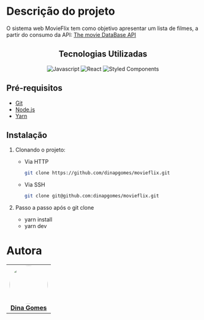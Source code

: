 # Descrição do projeto

O sistema web MovieFlix tem como objetivo apresentar um lista de filmes, a partir do consumo da API:
[The movie DataBase API](https://developer.themoviedb.org/reference/intro/getting-started)

<div align="center">

## Tecnologias Utilizadas

![Javascript](https://img.shields.io/badge/JavaScript-F7DF1E?style=for-the-badge&logo=javascript&logoColor=black)
![React](https://img.shields.io/badge/React-20232A?style=for-the-badge&logo=react&logoColor=61DAFB)
![Styled Components](https://img.shields.io/badge/styled--components-DB7093?style=for-the-badge&logo=styled-components&logoColor=white)

</div>

## Pré-requisitos

- [Git](https://git-scm.com)
- [Node.js](https://nodejs.org/en/)
- [Yarn](https://yarnpkg.com/)

## Instalação

1. Clonando o projeto:

   - Via HTTP
     ```bash
     git clone https://github.com/dinapgomes/movieflix.git
     ```
   - Via SSH
     ```bash
     git clone git@github.com:dinapgomes/movieflix.git
     ```

1. Passo a passo após o git clone
   - yarn install
   - yarn dev

# Autora

<table style>
    <td align="center"><a href="https://github.com/dinapgomes">
        <img style="border-radius: 50%;" src="https://avatars.githubusercontent.com/u/74661038?v=4" width="100px;" alt=""/>
        <br />
        <a href="https://github.com/alcides07"><b>Dina Gomes</b></a>
    </td>
</table>
